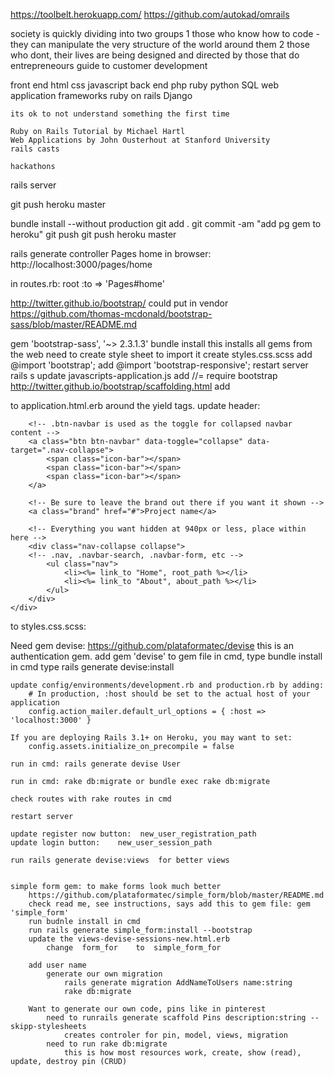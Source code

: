 https://toolbelt.herokuapp.com/
https://github.com/autokad/omrails

society is quickly dividing into two groups
1 those who know how to code - they can manipulate the very structure of the world around them
2 those who dont, their lives are being designed and directed by those that do
entrepreneours guide to customer development

front end html css javascript
back end php ruby python SQL
web application frameworks
	ruby on rails
	Django

	its ok to not understand something the first time

	Ruby on Rails Tutorial by Michael Hartl
	Web Applications by John Ousterhout at Stanford University
	rails casts
	
	hackathons
	
rails server

git push heroku master

bundle install --without production
git add .
git commit -am "add pg gem to heroku"
git push
git push heroku master




rails generate controller Pages home
in browser:	http://localhost:3000/pages/home

in routes.rb:  root :to => 'Pages#home'

http://twitter.github.io/bootstrap/
could put in vendor
https://github.com/thomas-mcdonald/bootstrap-sass/blob/master/README.md

gem 'bootstrap-sass', '~> 2.3.1.3'
bundle install
this installs all gems from the web
need to create style sheet to import it
create styles.css.scss
	add	@import 'bootstrap';
	add @import 'bootstrap-responsive';
restart server
	rails s
update javascripts-application.js
	add //= require bootstrap
http://twitter.github.io/bootstrap/scaffolding.html
	add <div class="container"> to application.html.erb around the yield tags.
update header:

<div class="navbar navbar-fixed-top">
  <div class="navbar-inner">
    <div class="container">
 
    	<!-- .btn-navbar is used as the toggle for collapsed navbar content -->
    	<a class="btn btn-navbar" data-toggle="collapse" data-target=".nav-collapse">
	    	<span class="icon-bar"></span>
	        <span class="icon-bar"></span>
	        <span class="icon-bar"></span>
      	</a>
 
	    <!-- Be sure to leave the brand out there if you want it shown -->
	    <a class="brand" href="#">Project name</a>
 
      	<!-- Everything you want hidden at 940px or less, place within here -->
		<div class="nav-collapse collapse">
        <!-- .nav, .navbar-search, .navbar-form, etc -->
	        <ul class="nav">
				<li><%= link_to "Home", root_path %></li>
				<li><%= link_to "About", about_path %></li>
	        </ul>
      	</div>
    </div>
  </div>
</div>

to styles.css.scss:


Need gem devise: https://github.com/plataformatec/devise
this is an authentication gem.
	add gem 'devise'	to gem file
	in cmd, type bundle install
	in cmd type rails generate devise:install
	
	update config/environments/development.rb and production.rb by adding:
		# In production, :host should be set to the actual host of your application
		config.action_mailer.default_url_options = { :host => 'localhost:3000' }
		
	If you are deploying Rails 3.1+ on Heroku, you may want to set:
		config.assets.initialize_on_precompile = false

	run in cmd: rails generate devise User
	
	run in cmd: rake db:migrate or bundle exec rake db:migrate
	
	check routes with rake routes in cmd
	
	restart server
	
	update register now button:	 new_user_registration_path
	update login button:	new_user_session_path

	run rails generate devise:views  for better views
	
	
	simple form gem: to make forms look much better
		https://github.com/plataformatec/simple_form/blob/master/README.md
		check read me, see instructions, says add this to gem file: gem 'simple_form'
		run budnle install in cmd
		run rails generate simple_form:install --bootstrap
		update the views-devise-sessions-new.html.erb
			change	form_for	to	simple_form_for
		
		add user name
			generate our own migration
				rails generate migration AddNameToUsers name:string
				rake db:migrate
				
		Want to generate our own code, pins like in pinterest
			need to runrails generate scaffold Pins description:string -- skipp-stylesheets
				creates controler for pin, model, views, migration
			need to run rake db:migrate
				this is how most resources work, create, show (read), update, destroy pin (CRUD)
			